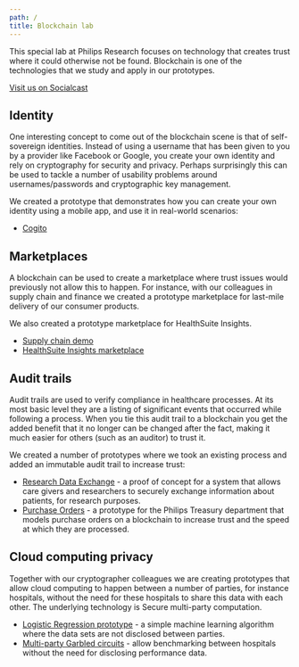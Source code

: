```yaml
---
path: /
title: Blockchain lab
---
```


This special lab at Philips Research focuses on technology that creates trust
where it could otherwise not be found. Blockchain is one of the technologies
that we study and apply in our prototypes.

[Visit us on Socialcast][1]

Identity
--------

One interesting concept to come out of the blockchain scene is that of self-sovereign identities. Instead of using a username that has been given to
you by a provider like Facebook or Google, you create your own identity and
rely on cryptography for security and privacy. Perhaps surprisingly this can be
used to tackle a number of usability problems around usernames/passwords and
cryptographic key management.

We created a prototype that demonstrates how you can create your own identity
using a mobile app, and use it in real-world scenarios:

- [Cogito][8]

Marketplaces
------------

A blockchain can be used to create a marketplace where trust issues would
previously not allow this to happen. For instance, with our colleagues in supply
chain and finance we created a prototype marketplace for last-mile delivery of
our consumer products.

We also created a prototype marketplace for HealthSuite Insights.

- [Supply chain demo][6]
- [HealthSuite Insights marketplace][7]

Audit trails
------------

Audit trails are used to verify compliance in healthcare processes. At its
most basic level they are a listing of significant events that occurred
while following a process. When you tie this audit trail to a blockchain you
get the added benefit that it no longer can be changed after the fact, making
it much easier for others (such as an auditor) to trust it.

We created a number of prototypes where we took an existing process and added an immutable audit trail to increase trust:

- [Research Data Exchange][2] - a proof of concept for a system that allows care
  givers and researchers to securely exchange information about patients, for
  research purposes.
- [Purchase Orders][3] - a prototype for the Philips Treasury department
  that models purchase orders on a blockchain to increase trust and the speed
  at which they are processed.

Cloud computing privacy
-----------------------

Together with our cryptographer colleagues we are creating prototypes that allow
cloud computing to happen between a number of parties, for instance hospitals,
without the need for these hospitals to share this data with each other. The
underlying technology is Secure multi-party computation.

- [Logistic Regression prototype][4] - a simple machine learning algorithm where
  the data sets are not disclosed between parties.
- [Multi-party Garbled circuits][5] - allow benchmarking between hospitals
  without the need for disclosing performance data.

[1]: https://philips.socialcast.com/groups/6078-blockchainlab
[2]: https://gitlab.ta.philips.com/blockchain-lab/RDEX
[3]: https://gitlab.ta.philips.com/blockchain-lab/finance-demo
[4]: https://github.com/Charterhouse/Fresco-Logistic-Regression
[5]: https://gitlab.ta.philips.com/blockchain-lab/multiparty-garbled-circuits
[6]: https://github.com/phi-nomenal/phi-nomenal
[7]: https://gitlab.ta.philips.com/blockchain-lab/dsp-demo
[8]: /cogito
